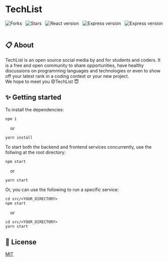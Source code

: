 # TechList
![Forks](https://badgen.net/github/forks/DarkFalc0n/TechList?icon=github&scale=1.2&color=red) &nbsp;
![Stars](https://badgen.net/github/stars/DarkFalc0n/TechList?icon=https://upload.wikimedia.org/wikipedia/commons/a/a3/Orange_star.svg&scale=1.2&color=orange) &nbsp;
![React version](https://badgen.net/badge/React/v18.2.0/blue?icon=https://upload.wikimedia.org/wikipedia/commons/a/a7/React-icon.svg&scale=1.2) &nbsp;
![Express version](https://badgen.net/badge/Express/v4.18.2/green?icon=https://cdn.worldvectorlogo.com/logos/nodejs-icon.svg&scale=1.2) &nbsp;
![Express version](https://badgen.net/badge/open/source/cyan?scale=1.2) &nbsp;

## 📋 About 
TechList is an open source social media by and for students and coders. It is a free and open community to share opportunities, have healthy discussions on programming languages and technologies or even to show off your latest rank in a coding contest or your new project.
<br>
We hope to meet you @TechList 😇

## ✨ Getting started

To install the dependencies:
```bash
npm i
```
&nbsp; &nbsp; or
```
yarn install
```
To start both the backend and frontend services concurrently, use the follwing at the root directory:
```
npm start
```
&nbsp; &nbsp; or
```
yarn start
```
Or, you can use the following to run a specific service:
```
cd src/<YOUR_DIRECTORY>
npm start
```
&nbsp; &nbsp; or
```
cd src/<YOUR_DIRECTORY>
yarn start
```


## 📜 License
[MIT](https://github.com/DarkFalc0n/TechList/blob/master/LICENSE)
